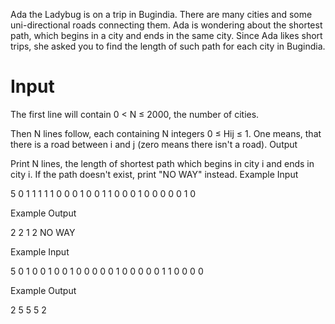 Ada the Ladybug is on a trip in Bugindia. There are many cities and some uni-directional roads connecting them. Ada is wondering about the shortest path, which begins in a city and ends in the same city. Since Ada likes short trips, she asked you to find the length of such path for each city in Bugindia.

# Input

The first line will contain 0 < N ≤ 2000, the number of cities.

Then N lines follow, each containing N integers 0 ≤ Hij ≤ 1. One means, that there is a road between i and j (zero means there isn't a road).
Output

Print N lines, the length of shortest path which begins in city i and ends in city i. If the path doesn't exist, print "NO WAY" instead.
Example Input

5
0 1 1 1 1
1 0 0 0 1
0 0 1 1 0
0 0 1 0 0
0 0 0 1 0

Example Output

2
2
1
2
NO WAY

Example Input

5
0 1 0 0 1
0 0 1 0 0
0 0 0 1 0
0 0 0 0 1
1 0 0 0 0

Example Output

2
5
5
5
2

